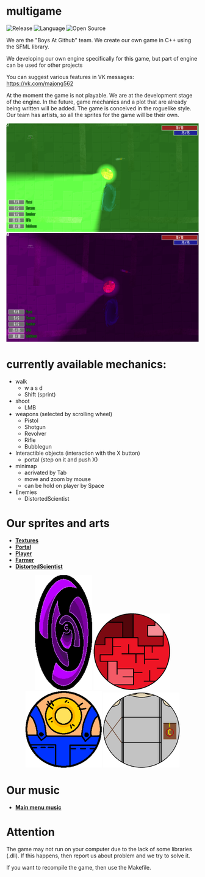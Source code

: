 # multigame

![Release](https://img.shields.io/badge/Version-v0.0.4-blueviolet)
![Language](https://img.shields.io/badge/Language-C%2B%2B-0052cf)
![Open Source](https://badges.frapsoft.com/os/v2/open-source.svg?v=103)

We are the "Boys At Github" team. We create our own game in C++ using the SFML library.

We developing our own engine specifically for this game, but part of engine can be used for other projects

You can suggest various features in VK messages: https://vk.com/majong562

At the moment the game is not playable. We are at the development stage of the engine. In the future, game mechanics and a plot that are already being written will be added. The game is conceived in the roguelike style. Our team has artists, so all the sprites for the game will be their own.

<p align="center">
	<img src="./sources/mainMenuExample1.png">
	<img src="./sources/mainMenuExample2.png">
</p>

# currently available mechanics:
- walk
  - w a s d
  - Shift (sprint)
- shoot
  - LMB
- weapons (selected by scrolling wheel)
  - Pistol
  - Shotgun
  - Revolver
  - Rifle
  - Bubblegun
- Interactible objects (interaction with the X button)
  - portal (step on it and push X)
- minimap
  - acrivated by Tab
  - move and zoom by mouse
  - can be hold on player by Space
- Enemies
  - DistortedScientist


# Our sprites and arts
- **[Textures](https://github.com/George562/multigame/blob/main/sources/textures)**
- **[Portal](https://github.com/George562/multigame/blob/main/sources/textures/Portal.png)**
- **[Player](https://github.com/George562/multigame/blob/main/sources/textures/Player.png)**
- **[Farmer](https://github.com/George562/multigame/blob/main/sources/textures/Farmer.png)**
- **[DistortedScientist](https://github.com/George562/multigame/blob/main/sources/textures/DistortedScientist.png)**

<p align="center">
	<img src="./sources/textures/Portal.png" height="300">
  <img src="./sources/textures/Player.png" width="200">
  <img src="./sources/textures/Farmer.png" width="200">
  <img src="./sources/textures/DistortedScientist.png" width="200">
</p>

# Our music
- **[Main menu music](https://github.com/George562/multigame/blob/main/sources/music/RestAreaMusic.wav)**

# Attention

The game may not run on your computer due to the lack of some libraries (.dll). If this happens, then report us about problem and we try to solve it.

If you want to recompile the game, then use the Makefile.

